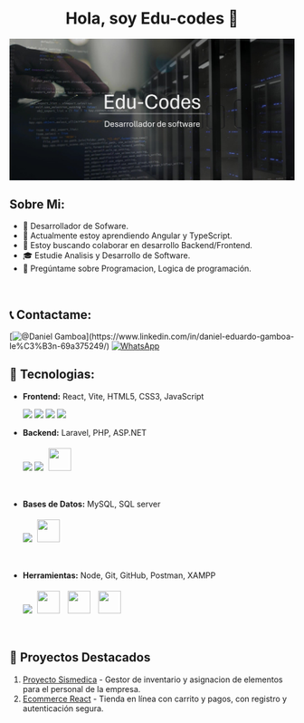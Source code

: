<h1 align="center">Hola, soy Edu-codes 👋</h1>

<img src="assets\banner.png" align="center" alt="Banner img" width="100%" height="70%" />
<!--
**Edu-codes/Edu-codes** is a ✨ _special_ ✨ repository because its `README.md` (this file) appears on your GitHub profile.
-->

## Sobre Mi:

- 🔭 Desarrollador de Sofware.
- 🌱 Actualmente estoy aprendiendo Angular y TypeScript.
- 🥳 Estoy buscando colaborar en desarrollo Backend/Frontend.
- 🎓 Estudie Analisis y Desarrollo de Software.
- 💬 Pregúntame sobre Programacion, Logica de programación.

<br>

## 📞 Contactame:

[![@Daniel Gamboa](https://img.icons8.com/fluency/48/000000/linkedin.png "https://www.linkedin.com/in/daniel-eduardo-gamboa-le%C3%B3n-69a375249/")](https://www.linkedin.com/in/daniel-eduardo-gamboa-le%C3%B3n-69a375249/) [<img src="https://img.icons8.com/color/48/000000/whatsapp.png" alt="WhatsApp" width="40px" />](https://wa.me/3112305715)



## 🔎 Tecnologias:

- **Frontend:** React, Vite, HTML5, CSS3, JavaScript

    <img src="https://img.icons8.com/color/48/000000/html-5--v1.png"/>  <img src="https://img.icons8.com/color/48/000000/css3.png"/>  <img src="https://img.icons8.com/color/48/000000/javascript--v1.png"/>  <img src="https://img.icons8.com/office/48/000000/react.png"/> 


- **Backend:** Laravel, PHP, ASP.NET

    <img src="https://img.icons8.com/officel/48/000000/php-logo.png"/>  <img src="https://img.icons8.com/fluency/48/000000/laravel.png"/>  <img src="https://repository-images.githubusercontent.com/256338499/691efb00-8303-11ea-8c55-ab6bb5e2676a" style="width: 40px; height: 40px; margin: 5px"/>
<br>

- **Bases de Datos:** MySQL, SQL server

    <img src="https://img.icons8.com/color/48/000000/mysql-logo.png"/>   <img src="https://clipart.info/images/ccovers/1499955337microsoft-sql-server-logo-png.png" style="width: 40px; height: 40px; margin: 5px"/>
<br>

- **Herramientas:** Node, Git, GitHub, Postman, XAMPP

    <img src="https://img.icons8.com/color/48/000000/npm.png"/>  <img src="https://cdn.icon-icons.com/icons2/910/PNG/512/github-2_icon-icons.com_71185.png" style="width: 40px; height: 40px; margin: 5px"/>  <img src="https://pic.clubic.com/v1/images/2092986/raw" style="width: 40px; height: 40px; margin: 5px"/>  <img src="https://th.bing.com/th/id/R.6085f5b0267d984fd847c206b6f8d29f?rik=ekrVZObZs%2b2v2A&riu=http%3a%2f%2fassets.stickpng.com%2fimages%2f58482973cef1014c0b5e49fd.png&ehk=0Bjr5uq%2fmOBMTnsFjpqp5uaBpBxwzxnnwr5Wjc1j0Bg%3d&risl=&pid=ImgRaw&r=0" style="width: 40px; height: 40px; margin: 5px"/>




<br>

## 🌟 Proyectos Destacados

1. [Proyecto Sismedica](https://github.com/DanielEduardoXx/Inventario-Sismedica) - Gestor de inventario y asignacion de elementos para el personal de la empresa.
2. [Ecommerce React](https://github.com/DanielEduardoXx/CabanaReact/tree/master) - Tienda en línea con carrito y pagos, con registro y autenticación segura.

